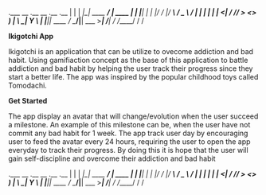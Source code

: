 
.___ __   .__               __         .__    .__ 
|   |  | _|__| ____   _____/  |_  ____ |  |__ |__|
|   |  |/ /  |/ ___\ /  _ \   __\/ ___\|  |  \|  |
|   |    <|  / /_/  >  <_> )  | \  \___|   Y  \  |
|___|__|_ \__\___  / \____/|__|  \___  >___|  /__|
         \/ /_____/                  \/     \/    


**Ikigotchi App**

Ikigotchi is an application that can be utilize to ovecome addiction and bad habit. Using gamifiaction concept as the base of this application to battle addiction and bad habit by helping the user track their progress since they start a better life. The app was inspired by the popular childhood toys called Tomodachi.

**Get Started**

The app display an avatar that will change/evolution when the user succeed a milestone. An example of this milestone can be, when the user have not commit any bad habit for 1 week. The app track user day by encouraging user to feed the avatar every 24 hours, requiring the user to open the app everyday to track their progress. By doing this it is hope that the user will gain self-discipline and overcome their addiction and bad habit


.___ __   .__               __         .__    .__ 
|   |  | _|__| ____   _____/  |_  ____ |  |__ |__|
|   |  |/ /  |/ ___\ /  _ \   __\/ ___\|  |  \|  |
|   |    <|  / /_/  >  <_> )  | \  \___|   Y  \  |
|___|__|_ \__\___  / \____/|__|  \___  >___|  /__|
         \/ /_____/                  \/     \/    
